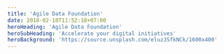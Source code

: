 ```yaml
---
title: 'Agile Data Foundation'
date: 2018-02-10T11:52:18+07:00
heroHeading: 'Agile Data Foundation'
heroSubHeading: 'Accelerate your digital initiatives'
heroBackground: 'https://source.unsplash.com/eluzJSfkNCk/1600x400'
---
```

